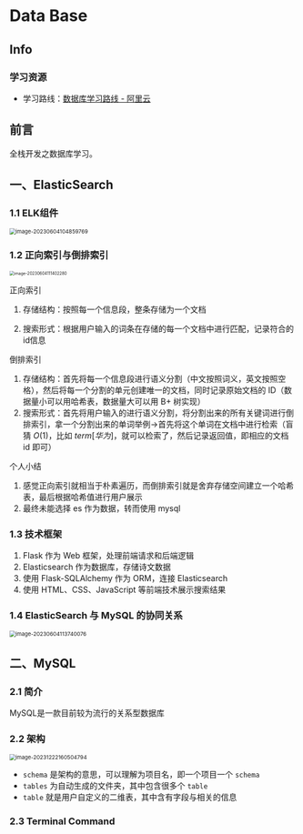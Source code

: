# Data Base

## Info

### 学习资源

- 学习路线：[数据库学习路线 - 阿里云](https://developer.aliyun.com/learning/roadmap/database)

## 前言

全栈开发之数据库学习。

## 一、ElasticSearch

### 1.1 ELK组件

<img src="https://dwj-oss.oss-cn-nanjing.aliyuncs.com/images/202402140034845.png" alt="image-20230604104859769" style="zoom:67%;" />

### 1.2 正向索引与倒排索引

<img src="https://dwj-oss.oss-cn-nanjing.aliyuncs.com/images/202402140034124.png" alt="image-20230604111402280" style="zoom:50%;" />

正向索引

1. 存储结构：按照每一个信息段，整条存储为一个文档

2. 搜索形式：根据用户输入的词条在存储的每一个文档中进行匹配，记录符合的id信息

倒排索引

1. 存储结构：首先将每一个信息段进行语义分割（中文按照词义，英文按照空格），然后将每一个分割的单元创建唯一的文档，同时记录原始文档的 ID（数据量小可以用哈希表，数据量大可以用 B+ 树实现）
2. 搜索形式：首先将用户输入的进行语义分割，将分割出来的所有关键词进行倒排索引，拿一个分割出来的单词举例->首先将这个单词在文档中进行检索（盲猜 $O(1)$，比如 $term[华为]$，就可以检索了，然后记录返回值，即相应的文档 id 即可）

个人小结

1. 感觉正向索引就相当于朴素遍历，而倒排索引就是舍弃存储空间建立一个哈希表，最后根据哈希值进行用户展示
2. 最终未能选择 es 作为数据，转而使用 mysql

### 1.3 技术框架

1. Flask 作为 Web 框架，处理前端请求和后端逻辑
2. Elasticsearch 作为数据库，存储诗文数据
3. 使用 Flask-SQLAlchemy 作为 ORM，连接 Elasticsearch
4. 使用 HTML、CSS、JavaScript 等前端技术展示搜索结果

### 1.4 ElasticSearch 与 MySQL 的协同关系

<img src="https://dwj-oss.oss-cn-nanjing.aliyuncs.com/images/202402140034125.png" alt="image-20230604113740076" style="zoom: 67%;" />

## 二、MySQL

### 2.1 简介

MySQL是一款目前较为流行的关系型数据库

### 2.2 架构

<img src="https://dwj-oss.oss-cn-nanjing.aliyuncs.com/images/202402140034126.png" alt="image-20231222160504794" style="zoom:67%;" />

- `schema` 是架构的意思，可以理解为项目名，即一个项目一个 `schema`
- `tables` 为自动生成的文件夹，其中包含很多个 `table`
- `table` 就是用户自定义的二维表，其中含有字段与相关的信息

### 2.3 Terminal Command